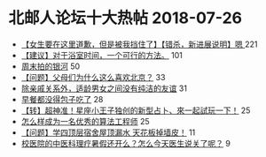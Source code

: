 # 北邮人论坛十大热帖 2018-07-26

- [【女生要在这里道歉，但是被我挡住了】【错杀，新进展说明】嗯 ](https://bbs.byr.cn/article/Friends/1881691) 221
- [【建议】对于浴室时间，一个可行的方法。](https://bbs.byr.cn/article/Talking/6028872) 101
- [周末拍的银河](https://bbs.byr.cn/article/Photo/265535) 50
- [【问题】父母们为什么这么喜欢北京？](https://bbs.byr.cn/article/Job/1980674) 33
- [除亲戚关系外，适龄男女之间没有纯洁的友谊](https://bbs.byr.cn/article/Feeling/3068505) 31
- [早餐都没得包子吃了](https://bbs.byr.cn/article/Food/494545) 28
- [【转】超神准！星座小王子独创的新型占卜、來一起試玩一下！](https://bbs.byr.cn/article/Constellations/326533) 25
- [怎么样成为一名优秀的算法工程师](https://bbs.byr.cn/article/Focus/87206) 25
- [【问题】学四顶层宿舍屋顶漏水 天花板掉墙皮！](https://bbs.byr.cn/article/Picture/3217320) 11
- [校医院的中医科理疗暑假还开么？怎么今天医生说关了呢？](https://bbs.byr.cn/article/Health/212205) 9


